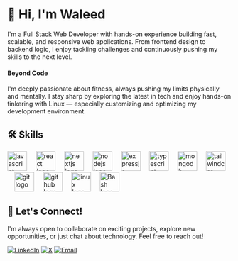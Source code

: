 <h1>👋 Hi, I'm Waleed</h1>

<p>I'm a Full Stack Web Developer with hands-on experience building fast, scalable, and responsive web applications. From frontend design to backend logic, I enjoy tackling challenges and continuously pushing my skills to the next level.</p>

<h4>Beyond Code</h4>

<p>I'm deeply passionate about fitness, always pushing my limits physically and mentally. I stay sharp by exploring the latest in tech and enjoy hands-on tinkering with Linux — especially customizing and optimizing my development environment.</p>

<h2 align="left">🛠️ Skills</h2>

<div align="left">
  <img src="https://skillicons.dev/icons?i=javascript" height="44" alt="javascript logo"  />
  <img width="12" />
  <img src="https://skillicons.dev/icons?i=react" height="44" alt="react logo"  />
  <img width="12" />
  <img src="https://skillicons.dev/icons?i=nextjs" height="44" alt="nextjs logo"  />
  <img width="12" />
  <img src="https://skillicons.dev/icons?i=nodejs" height="44" alt="nodejs logo"  />
  <img width="12" />
  <img src="https://skillicons.dev/icons?i=expressjs" height="44" alt="expressjs logo"  />
  <img width="12" />
  <img src="https://skillicons.dev/icons?i=typescript" height="44" alt="typescript logo"  />
  <img width="12" />
  <img src="https://skillicons.dev/icons?i=mongodb" height="44" alt="mongodb logo"  />
  <img width="12" />
  <img src="https://skillicons.dev/icons?i=tailwindcss" height="44" alt="tailwindcss logo"  />
  <img width="12" />
  <img src="https://skillicons.dev/icons?i=git" height="44" alt="git logo"  />
  <img width="12" />
  <img src="https://skillicons.dev/icons?i=github" height="44" alt="github logo"  />
  <img width="12" />
  <img src="https://skillicons.dev/icons?i=linux" height="44" alt="linux logo"  />
  <img width="12" />
  <img src="https://skillicons.dev/icons?i=bash" height="44" alt="Bash logo"  />
</div>

<h2>🤝 Let's Connect!</h2>

<p>I'm always open to collaborate on exciting projects, explore new opportunities, or just chat about technology. Feel free to reach out!</p>

[![LinkedIn](https://img.shields.io/badge/LinkedIn-%230077B5.svg?style=for-the-badge&logo=linkedin&logoColor=white)](https://www.linkedin.com/in/mewaleedahmad) [![X](https://img.shields.io/badge/Twitter-%231DA1F2.svg?style=for-the-badge&logo=x-twitter&logoColor=white)](https://x.com/mewaleedahmad) [![Email](https://img.shields.io/badge/Email-%23D14836.svg?style=for-the-badge&logo=gmail&logoColor=white)](mailto:waleedgondal57@gmail.com) 



